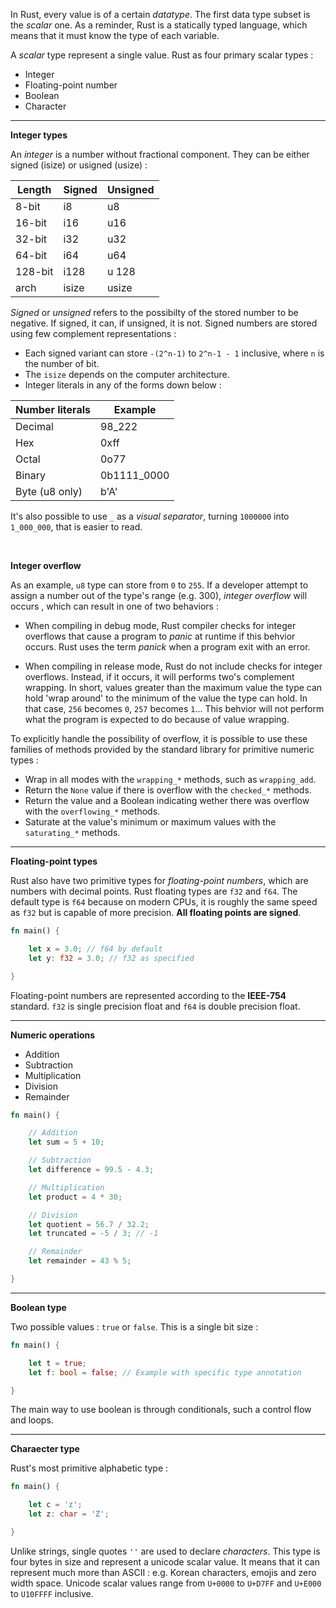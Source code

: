 In Rust, every value is of a certain *datatype*. The first data type subset is the *scalar* one.
As a reminder, Rust is a statically typed language, which means that it must know the type of each variable.

A *scalar* type represent a single value. Rust as four primary scalar types :
- Integer
- Floating-point number
- Boolean
- Character

---

**Integer types**

An *integer* is a number without fractional component. They can be either signed (isize) or usigned (usize) :

| Length  | Signed | Unsigned |
|---      |---     | ---      |
| 8-bit   | i8     | u8       |
| 16-bit  | i16    | u16      |
| 32-bit  | i32    | u32      |
| 64-bit  | i64    | u64      |
| 128-bit | i128   | u 128    |
| arch    | isize  | usize    |

*Signed* or *unsigned* refers to the possibilty of the stored number to be negative. If signed, it can, if unsigned, it is not.
Signed numbers are stored using few complement representations :
- Each signed variant can store `-(2^n-1)` to `2^n-1 - 1` inclusive, where `n` is the number of bit.
- The `isize` depends on the computer architecture.
- Integer literals in any of the forms down below :

| Number literals  | Example      |
|---               |---           |
| Decimal          | 98_222       |
| Hex              | 0xff         |
| Octal            | 0o77         |
| Binary           | 0b1111_0000  |
| Byte (u8 only)   | b'A'         |

It's also possible to use `_` as a *visual separator*, turning `1000000` into `1_000_000`, that is easier to read.

<br>

**Integer overflow**

As an example, `u8` type can store from `0` to `255`. If a developer attempt to assign a number out of the type's range (e.g. 300),
*integer overflow* will occurs , which can result in one of two behaviors :

- When compiling in debug mode, Rust compiler checks for integer overflows that cause a program to *panic* at runtime if this behvior occurs.
  Rust uses the term *panick* when a program exit with an error.

- When compiling in release mode, Rust do not include checks for integer overflows. Instead, if it occurs, it will performs two's complement wrapping.
  In short, values greater than the maximum value the type can hold 'wrap around' to the minimum of the value the type can hold.
  In that case, `256` becomes `0`, `257` becomes `1`...
  This behvior will not perform what the program is expected to do because of value wrapping.

To explicitly handle the possibility of overflow, it is possible to use these families of methods provided by the standard library for
primitive numeric types :

  - Wrap in all modes with the `wrapping_*` methods, such as `wrapping_add`.
  - Return the `None` value if there is overflow with the `checked_*` methods.
  - Return the value and a Boolean indicating wether there was overflow with the `overflowing_*` methods.
  - Saturate at the value's minimum or maximum values with the `saturating_*` methods.

---

**Floating-point types**

Rust also have two primitive types for *floating-point numbers*, which are numbers with decimal points. Rust floating types are `f32` and `f64`.
The default type is `f64` because on modern CPUs, it is roughly the same speed as `f32` but is capable of more precision. **All floating points are signed**.

```rust
fn main() {

    let x = 3.0; // f64 by default
    let y: f32 = 3.0; // f32 as specified

}
```

Floating-point numbers are represented according to the **IEEE-754** standard. `f32` is single precision float and `f64` is double precision float.

---

**Numeric operations**

- Addition
- Subtraction
- Multiplication
- Division
- Remainder

```rust
fn main() {

    // Addition
    let sum = 5 + 10;

    // Subtraction
    let difference = 99.5 - 4.3;

    // Multiplication
    let product = 4 * 30;

    // Division
    let quotient = 56.7 / 32.2;
    let truncated = -5 / 3; // -1

    // Remainder
    let remainder = 43 % 5;

}
```

---

**Boolean type**

Two possible values : `true` or `false`. This is a single bit size :

```rust
fn main() {

    let t = true;
    let f: bool = false; // Example with specific type annotation

}
```

The main way to use boolean is through conditionals, such a control flow and loops.

---

**Charaecter type**

Rust's most primitive alphabetic type :

```rust
fn main() {

    let c = 'z';
    let z: char = 'Z';

}
```

Unlike strings, single quotes `''` are used to declare *characters*. This type is four bytes in size and represent a unicode scalar value.
It means that it can represent much more than ASCII : e.g. Korean characters, emojis and zero width space.
Unicode scalar values range from `U+0000` to `U+D7FF` and `U+E000` to `U10FFFF` inclusive.
